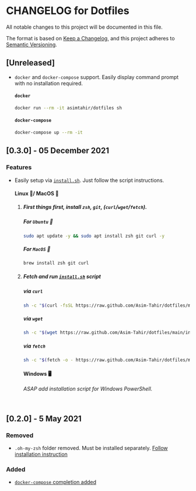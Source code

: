 # CHANGELOG for Dotfiles

All notable changes to this project will be documented in this file.

The format is based on [Keep a Changelog](https://keepachangelog.com/en/1.0.0/), and this project adheres to [Semantic Versioning](https://semver.org/spec/v2.0.0.html).


## [Unreleased]
- `docker` and `docker-compose` support. Easily display command prompt with no installation required.
  #### `docker`
  ```bash
  docker run --rm -it asimtahir/dotfiles sh
  ```
  #### `docker-compose`
  ```bash
  docker-compose up --rm -it
  ```

## [0.3.0] - 05 December 2021

### Features

- Easily setup via [`install.sh`](https://github.com/Asim-Tahir/dotfiles/blob/main/install.sh). Just follow the script instructions.

  #### Linux 🐧/ MacOS 🍎

  1. ##### First things first, install `zsh`, `git`, (`curl`/`wget`/`fetch`).
      ##### For `Ubuntu` 🐧
      ```bash
      sudo apt update -y && sudo apt install zsh git curl -y
      ```
      ##### For `MacOS` 🍎
      ```bash
      brew install zsh git curl
      ```
  2. ##### Fetch and run [`install.sh`](https://github.com/Asim-Tahir/dotfiles/blob/main/install.sh) script

      ##### via `curl`
      ```bash
      sh -c "$(curl -fsSL https://raw.github.com/Asim-Tahir/dotfiles/main/install.sh)"
      ```

      ##### via `wget`
      ```bash
      sh -c "$(wget https://raw.github.com/Asim-Tahir/dotfiles/main/install.sh -O -)"
      ```

      ##### via `fetch`
      ```bash
      sh -c "$(fetch -o - https://raw.github.com/Asim-Tahir/dotfiles/main/install.sh)"
      ```

      #### Windows 🖥️
      *ASAP add installation script for Windows PowerShell.*
<br/>

## [0.2.0] - 5 May 2021

### Removed

- `.oh-my-zsh` folder removed. Must be installed separately. [Follow installation instruction](https://github.com/Asim-Tahir/dotfiles#oh-my-zsh)

### Added

- [`docker-compose` completion added](.zsh/completion/_docker-compose)

